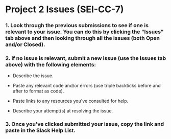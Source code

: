 # Project 2 Issues (SEI-CC-7)

### 1. Look through the previous submissions to see if one is relevant to your issue. You can do this by clicking the "Issues" tab above and then looking through all the issues (both Open and/or Closed).

### 2. If no issue is relevant, submit a new issue (use the Issues tab above) with the following elements:

- Describe the issue.

- Paste any relevant code and/or errors (use triple backticks before and after to format as code).

- Paste links to any resources you've consulted for help.

- Describe your attempt(s) at resolving the issue.

### 3. Once you've clicked submitted your issue, copy the link and paste in the Slack Help List.

